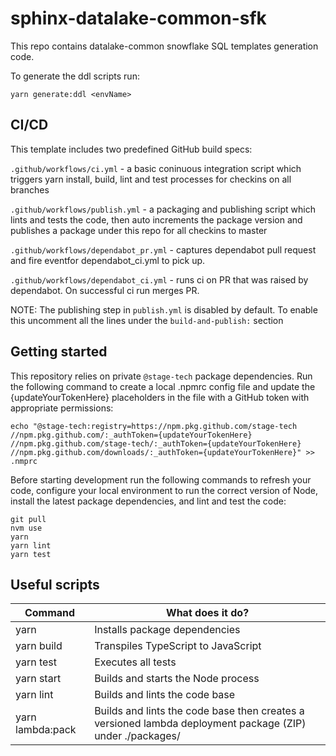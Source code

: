 # sphinx-datalake-common-sfk

This repo contains datalake-common snowflake SQL templates generation code.

To generate the ddl scripts run:

```shell
yarn generate:ddl <envName>
```

## CI/CD

This template includes two predefined GitHub build specs:

`.github/workflows/ci.yml` - a basic coninuous integration script which triggers yarn install, build, lint and test processes for checkins on all branches

`.github/workflows/publish.yml` - a packaging and publishing script which lints and tests the code, then auto increments the package version and publishes a package under this repo for all checkins to master

`.github/workflows/dependabot_pr.yml` - captures dependabot pull request and fire eventfor dependabot_ci.yml to pick up.

`.github/workflows/dependabot_ci.yml` - runs ci on PR that was raised by dependabot. On successful ci run merges PR.

NOTE: The publishing step in `publish.yml` is disabled by default. To enable this uncomment all the lines under the `build-and-publish:` section

## Getting started

This repository relies on private `@stage-tech` package dependencies. Run the following command to create a local .npmrc config file and update the {updateYourTokenHere} placeholders in the file with a GitHub token with appropriate permissions:

```shell
echo "@stage-tech:registry=https://npm.pkg.github.com/stage-tech
//npm.pkg.github.com/:_authToken={updateYourTokenHere}
//npm.pkg.github.com/stage-tech/:_authToken={updateYourTokenHere}
//npm.pkg.github.com/downloads/:_authToken={updateYourTokenHere}" >> .nmprc
```

Before starting development run the following commands to refresh your code, configure your local environment to run the correct version of Node, install the latest package dependencies, and lint and test the code:

```shell
git pull
nvm use
yarn
yarn lint
yarn test
```

## Useful scripts

| Command          | What does it do?                                                                                          |
| ---------------- | --------------------------------------------------------------------------------------------------------- |
| yarn             | Installs package dependencies                                                                             |
| yarn build       | Transpiles TypeScript to JavaScript                                                                       |
| yarn test        | Executes all tests                                                                                        |
| yarn start       | Builds and starts the Node process                                                                        |
| yarn lint        | Builds and lints the code base                                                                            |
| yarn lambda:pack | Builds and lints the code base then creates a versioned lambda deployment package (ZIP) under ./packages/ |
